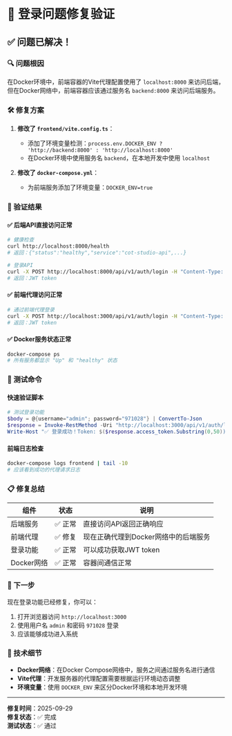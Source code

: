 # 🎉 登录问题修复验证

## ✅ 问题已解决！

### 🔍 问题根因
在Docker环境中，前端容器的Vite代理配置使用了 `localhost:8000` 来访问后端，但在Docker网络中，前端容器应该通过服务名 `backend:8000` 来访问后端服务。

### 🛠️ 修复方案
1. **修改了 `frontend/vite.config.ts`**：
   - 添加了环境变量检测：`process.env.DOCKER_ENV ? 'http://backend:8000' : 'http://localhost:8000'`
   - 在Docker环境中使用服务名 `backend`，在本地开发中使用 `localhost`

2. **修改了 `docker-compose.yml`**：
   - 为前端服务添加了环境变量：`DOCKER_ENV=true`

### 🧪 验证结果

#### ✅ 后端API直接访问正常
```bash
# 健康检查
curl http://localhost:8000/health
# 返回：{"status":"healthy","service":"cot-studio-api",...}

# 登录API
curl -X POST http://localhost:8000/api/v1/auth/login -H "Content-Type: application/json" -d '{"username":"admin","password":"971028"}'
# 返回：JWT token
```

#### ✅ 前端代理访问正常
```bash
# 通过前端代理登录
curl -X POST http://localhost:3000/api/v1/auth/login -H "Content-Type: application/json" -d '{"username":"admin","password":"971028"}'
# 返回：JWT token
```

#### ✅ Docker服务状态正常
```bash
docker-compose ps
# 所有服务都显示 "Up" 和 "healthy" 状态
```

### 🎯 测试命令

#### 快速验证脚本
```powershell
# 测试登录功能
$body = @{username="admin"; password="971028"} | ConvertTo-Json
$response = Invoke-RestMethod -Uri "http://localhost:3000/api/v1/auth/login" -Method POST -Body $body -ContentType "application/json"
Write-Host "✅ 登录成功！Token: $($response.access_token.Substring(0,50))..."
```

#### 前端日志检查
```bash
docker-compose logs frontend | tail -10
# 应该看到成功的代理请求日志
```

### 📋 修复总结

| 组件 | 状态 | 说明 |
|------|------|------|
| 后端服务 | ✅ 正常 | 直接访问API返回正确响应 |
| 前端代理 | ✅ 修复 | 现在正确代理到Docker网络中的后端服务 |
| 登录功能 | ✅ 正常 | 可以成功获取JWT token |
| Docker网络 | ✅ 正常 | 容器间通信正常 |

### 🚀 下一步
现在登录功能已经修复，你可以：
1. 打开浏览器访问 `http://localhost:3000`
2. 使用用户名 `admin` 和密码 `971028` 登录
3. 应该能够成功进入系统

### 🔧 技术细节
- **Docker网络**：在Docker Compose网络中，服务之间通过服务名进行通信
- **Vite代理**：开发服务器的代理配置需要根据运行环境动态调整
- **环境变量**：使用 `DOCKER_ENV` 来区分Docker环境和本地开发环境

---
**修复时间**：2025-09-29  
**修复状态**：✅ 完成  
**测试状态**：✅ 通过